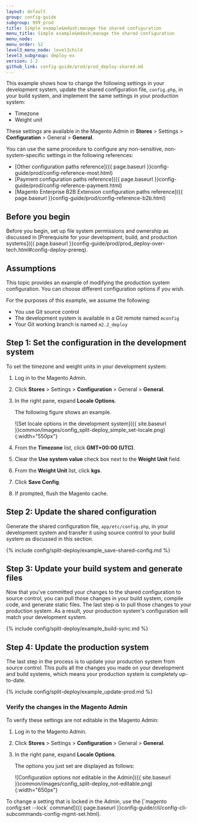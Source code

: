 ```yaml
---
layout: default
group: config-guide
subgroup: 999_prod
title: Simple example&mdash;manage the shared configuration
menu_title: Simple example&mdash;manage the shared configuration
menu_node: 
menu_order: 52
level3_menu_node: level3child
level3_subgroup: deploy-ex
version: 2.2
github_link: config-guide/prod/prod_deploy-shared.md
---
```


This example shows how to change the following settings in your development system, update the shared configuration file, `config.php`, in your build system, and implement the same settings in your production system:

*	Timezone
*	Weight unit

These settings are available in the Magento Admin in **Stores** > Settings > **Configuration** > General > **General**.

You can use the same procedure to configure any non-sensitive, non-system-specific settings in the following references:

*	[Other configuration paths reference]({{ page.baseurl }}config-guide/prod/config-reference-most.html)
*	[Payment configuration paths reference]({{ page.baseurl }}config-guide/prod/config-reference-payment.html)
*	[Magento Enterprise B2B Extension configuration paths reference]({{ page.baseurl }}config-guide/prod/config-reference-b2b.html)

## Before you begin
Before you begin, set up file system permissions and ownership as discussed in [Prerequisite for your development, build, and production systems]({{ page.baseurl }}config-guide/prod/prod_deploy-over-tech.html#config-deploy-prereq).

## Assumptions
This topic provides an example of modifying the production system configuration. You can choose different configuration options if you wish.

For the purposes of this example, we assume the following:

*	You use Git source control
*	The development system is available in a Git remote named `mconfig`
*	Your Git working branch is named `m2.2_deploy`

## Step 1: Set the configuration in the development system
To set the timezone and weight units in your development system:

1.	Log in to the Magento Admin.
2.	Click **Stores** > Settings > **Configuration** > General > **General**.
3.	In the right pane, expand **Locale Options**.

	The following figure shows an example.

	![Set locale options in the development system]({{ site.baseurl }}common/images/config_split-deploy_simple_set-locale.png){:width="550px"}
4.	From the **Timezone** list, click **GMT+00:00 (UTC)**.
6.	Clear the **Use system value** check box next to the **Weight Unit** field.
7.	From the **Weight Unit** list, click **kgs**.
8.	Click **Save Config**.
9.	If prompted, flush the Magento cache.

## Step 2: Update the shared configuration
Generate the shared configuration file, `app/etc/config.php`, in your development system and transfer it using source control to your build system as discussed in this section.

{% include config/split-deploy/example_save-shared-config.md %}

## Step 3: Update your build system and generate files
Now that you've committed your changes to the shared configuration to source control, you can pull those changes in your build system, compile code, and generate static files. The last step is to pull those changes to your production system. As a result, your production system's configuration will match your development system.

{% include config/split-deploy/example_build-sync.md %}

## Step 4: Update the production system
The last step in the process is to update your production system from source control. This pulls all the changes you made on your development and build systems, which means your production system is completely up-to-date.

{% include config/split-deploy/example_update-prod.md %}

### Verify the changes in the Magento Admin
To verify these settings are not editable in the Magento Admin:

1.	Log in to the Magento Admin.
2.	Click **Stores** > Settings > **Configuration** > General > **General**.
3.	In the right pane, expand **Locale Options**.

	The options you just set are displayed as follows:

	![Configuration options not editable in the Admin]({{ site.baseurl }}common/images/config_split-deploy_not-editable.png){:width="650px"}

<div class="bs-callout bs-callout-info" id="info" markdown="1">
To change a setting that is locked in the Admin, use the [`magento config:set --lock` command]({{ page.baseurl }}config-guide/cli/config-cli-subcommands-config-mgmt-set.html).
</div>